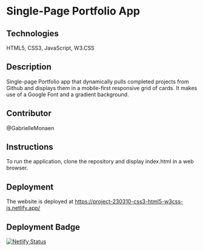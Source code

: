 # Single-Page Portfolio App

## Technologies
HTML5, CSS3, JavaScript, W3.CSS

## Description
Single-page Portfolio app that dynamically pulls completed projects from Github and displays them in a mobile-first responsive grid of cards. It makes use of a Google Font and a gradient background.

## Contributor
@GabrielleMonaen

## Instructions
To run the application, clone the repository and display index.html in a web browser.

## Deployment
The website is deployed at https://project-230310-css3-html5-w3css-js.netlify.app/

## Deployment Badge
[![Netlify Status](https://api.netlify.com/api/v1/badges/71f45864-efe3-4abe-81a8-6b3f90cad0e0/deploy-status)](https://app.netlify.com/sites/project-230310-css3-html5-w3css-js/deploys)

